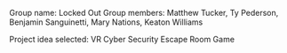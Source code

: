 Group name: Locked Out
Group members: Matthew Tucker, Ty Pederson, Benjamin Sanguinetti, Mary Nations, Keaton Williams

Project idea selected: VR Cyber Security Escape Room Game

